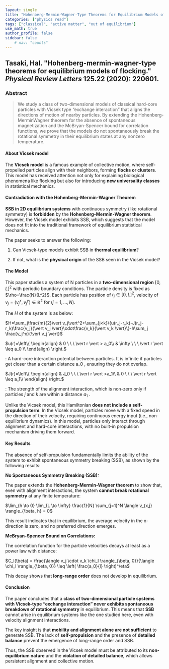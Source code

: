 ```yaml
---
layout: single
title: "Hohenberg-Mermin-Wagner-Type Theorems for Equilibrium Models of Flocking"
categories: ["physics read"]
tags: ["classical", "active matter", "out of equilibrium"]
use_math: true
author_profile: false
sidebar: false
    # nav: "counts"
---
```


## Tasaki, Hal. "Hohenberg-mermin-wagner-type theorems for equilibrium models of flocking." *Physical Review Letters* 125.22 (2020): 220601.

### Abstract

>We study a class of two-dimensional models of classical hard-core particles with Vicsek type “exchange interaction” that aligns the directions of motion of nearby particles. By extending the Hohenberg-MerminWagner theorem for the absence of spontaneous magnetization and the McBryan-Spencer bound for correlation functions, we prove that the models do not spontaneously break the rotational symmetry in their equilibrium states at any nonzero temperature.
>



#### About Vicsek model

 The **Vicsek model** is a famous example of collective motion, where self-propelled particles align with their neighbors, forming **flocks or clusters**. This model has received attention not only for explaining biological phenomena like flocking but also for introducing **new universality classes** in statistical mechanics.



#### Contradiction with the Hohenberg-Mermin-Wagner Theorem

 **SSB in 2D equilibrium systems** with continuous symmetry (like rotational symmetry) is **forbidden** by the **Hohenberg-Mermin-Wagner theorem**. However, the Vicsek model exhibits SSB, which suggests that the model does not fit into the traditional framework of equilibrium statistical mechanics.

The paper seeks to answer the following:

1. Can Vicsek-type models exhibit SSB in **thermal equilibrium**?

2. If not, what is the **physical origin** of the SSB seen in the Vicsek model?



#### The Model

 This paper studies a system of N particles in a **two-dimensional region** $[0, L]^2$ with periodic boundary conditions. The particle density is fixed as $\rho=\frac{N}{L^2}$. Each particle has position of $r_j \in [0, L]^2$, velocity of $v_j=(v^x_j, v^y_j)\in \mathbb{R}^2$ for $(j=1,...,N)$.

The $H$ of the system is as below:

$H=\sum_j\frac{m}{2}\vert v_j\vert^2+\sum_{j<k}\{u(r_j-r_k)-J(r_j-r_k)\frac{v_j}{\vert v_j \vert}\cdot\frac{v_k}{\vert v_k \vert}\}-h\sum_j \frac{v_j^x}{\vert v_j \vert}$



$u(r)=\left\{ \begin{align}
& 0 \ \ \   \vert r \vert > a_0\\
& \infty \ \ \   \vert r \vert \leq a_0 \\
\end{align}
\right.$

  : A hard-core interaction potential between particles. It is infinite if particles get closer than a certain distance a_0 , ensuring they do not overlap.



$J(r)=\left\{ \begin{align}
& J_0 \ \ \     \vert r \vert >a_1\\
& 0 \ \ \   \vert r \vert \leq a_1\\
\end{align}
\right.$ 

: The strength of the alignment interaction, which is non-zero only if particles $j$ and $k$ are within a distance $a_1$ .



Unlike the Vicsek model, this Hamiltonian **does not include a self-propulsion term**. In the Vicsek model, particles move with a fixed speed in the direction of their velocity, requiring continuous energy input (i.e., non-equilibrium dynamics). In this model, particles only interact through alignment and hard-core interactions, with no built-in propulsion mechanism driving them forward.



#### Key Results

The absence of self-propulsion fundamentally limits the ability of the system to exhibit spontaneous symmetry breaking (SSB), as shown by the following results:



**No Spontaneous Symmetry Breaking (SSB):**

The paper extends the **Hohenberg-Mermin-Wagner theorem** to show that, even with alignment interactions, the system **cannot break rotational symmetry** at any finite temperature:

$\lim_{h \to 0} \lim_{L \to \infty} \frac{1}{N} \sum_{j=1}^N \langle v_{x,j} \rangle_{\beta, h} = 0$

This result indicates that in equilibrium, the average velocity in the x-direction is zero, and no preferred direction emerges.



**McBryan-Spencer Bound on Correlations:**

The correlation function for the particle velocities decays at least as a power law with distance:

$C_l(\beta) = \frac{\langle v_j \cdot v_k \chi_l \rangle_{\beta, 0}}{\langle \chi_l \rangle_{\beta, 0}} \leq \left( \frac{a_0}{l} \right)^\eta$

This decay shows that **long-range order** does not develop in equilibrium.



#### Conclusion

 The paper concludes that a **class of two-dimensional particle systems with Vicsek-type “exchange interaction” never exhibits spontaneous breakdown of rotational symmetry** in equilibrium. This means that **SSB** cannot arise in equilibrium systems like the one studied here, even with velocity alignment interactions.

The key insight is that **mobility and alignment alone are not sufficient** to generate SSB. The lack of **self-propulsion** and the presence of **detailed balance** prevent the emergence of long-range order and SSB.

Thus, the SSB observed in the Vicsek model must be attributed to its **non-equilibrium nature** and the **violation of detailed balance**, which allows persistent alignment and collective motion.
